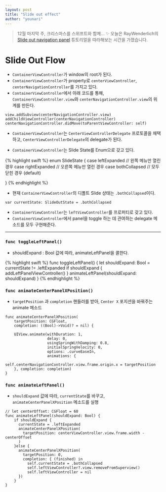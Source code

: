 ```yaml
---
layout: post
title: "Slide out effect"
author: "younari"
---
```


> 12월 마지막 주, 크리스마스를 스위프트와 함께... ✨ 오늘은 RayWenderlich의 [Slide out navigation panel]((https://www.raywenderlich.com/78568/create-slide-out-navigation-panel-swift)) 튜토리얼을 따라해보는 시간을 가졌습니다. 

# Slide Out Flow
- `ContainerViewController`가 window의 root가 된다.
- `ContainerViewController`가 property로 `centerViewController`, 
  `centerNavigationController`를 가지고 있다.
- `ContainerViewController`에서 아래 코드를 통해, `ContainerViewController.view`와 `centerNavigationController.view`의 위계를 만든다.

```
view.addSubview(centerNavigationController.view)
addChildViewController(centerNavigationController)
centerNavigationController.didMove(toParentViewController: self)
```

- `ContainerViewController`는 `CenterViewControllerDelegate` 프로토콜을 채택하고, `CenterViewControllerDelegate`의 delegate가 된다.

- `ContainerViewController`는 Slide State를 Enum으로 갖고 있다.

{% highlight swift %}
enum SlideState {
	case leftExpanded // 왼쪽 메뉴만 열린 경우
	case rightExpanded // 오른쪽 메뉴만 열린 경우
	case bothCollapsed // 모두 닫힌 경우 (default)
	
}
{% endhighlight %}

- 현재 `ContainerViewController`의 디폴트 Slide 상태는 `.bothCollapsed`이다.

```
var currentState: SlideOutState = .bothCollapsed
```

- `ContainerViewController`는 `leftViewController`를 프로퍼티로 갖고 있다.
- `ContainerViewController`에서 panel을 toggle 하는 데 관여하는 delegate 메소드를 모두 구현해준다.

<hr>

### `func toggleLeftPanel()`
- shouldExpand : Bool 값에 따라, animateLeftPanel을 콜한다.

{% highlight swift %}
func toggleLeftPanel() {
	let shouldExpand: Bool = currentState != .leftExpanded
	if shouldExpand {
	  addLeftPanelViewController()
	}
	animateLeftPanel(shouldExpand: shouldExpand)
}
{% endhighlight %}


### `func animateCenterPanelXPosition()`
- `targetPosition` 과 `completion` 핸들러를 받아, `Center X` 포지션을 바꿔주는 animate 메소드

```
func animateCenterPanelXPosition(
    targetPosition: CGFloat,
    completion: ((Bool)->Void)? = nil) {
    
    UIView.animate(withDuration: 1,
                   delay: 0,
                   usingSpringWithDamping: 0.8,
                   initialSpringVelocity: 0,
                   options: .curveEaseIn,
                   animations: {
                    self.centerNavigationController.view.frame.origin.x = targetPosition
    }, completion: completion)
}
```

### `func animateLeftPanel()`
- `shouldExpand` 값에 따라, `currentState`를 바꾸고, `animateCenterPanelXPosition` 메소드를 실행

```
// let centerOffset: CGFloat = 60
func animateLeftPanel(shouldExpand: Bool) {
	if shouldExpand {
	  currentState = .leftExpanded
	  animateCenterPanelXPosition(
	    targetPosition: centerViewController.view.frame.width - centerOffset
	  )
	}else {
	  animateCenterPanelXPosition(
	    targetPosition: 0,
	    completion: { (finished) in
	      self.currentState = .bothCollapsed
	      self.leftViewController?.view.removeFromSuperview()
	      self.leftViewController = nil
	  })
	}
}
```
